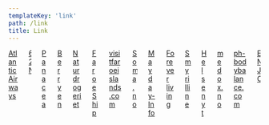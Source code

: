 ```yaml
---
templateKey: 'link'
path: /link
title: Link
---
```


<!-- >
Add Sidebar component
-->

<div class="container is-fluid">
    <div class="columns is-multiline">
        <div class="column is-one-third"><a href="http://www.atlantic.fo"><div class="box">Atlantic Airways</div></a></div>
        <div class="column is-one-third"><a href="http://www.62n.fo"><div class="box">62N</div></a></div>
        <div class="column is-one-third"><a href="http://www.panacea.dk"><div class="box">Panacea</div></a></div>
        <div class="column is-one-third"><a href="http://www.berryen.com/dk"><div class="box">Berryen</div></a></div>
        <div class="column is-one-third"><a href="http://www.natur-drogeriet.dk"><div class="box">Naturdrogeriet</div></a>        </div>
        <div class="column is-one-third"><a href="http://www.faroeship.fo"><div class="box">Faroe Ship</div></a></div>
        <div class="column is-one-third"><a href="http://www.visitfaroeislands.com"><div class="box">visitfaroeislands.com</div></a></div>        
        <div class="column is-one-third"><a href="http://www.Soma.no"><div class="box">Soma.no</div></a></div>
        <div class="column is-one-third"><a href="http://www.mayday-info.dk"><div class="box">Mayday-Info</div></a></div>
        <div class="column is-one-third"><a href="http://www.foreverliving.se"><div class="box">Forever living</div></a></div>
        <div class="column is-one-third"><a href="http://www.smyrilline.fo"><div class="box">Smyrilline</div></a></div>
        <div class="column is-one-third"><a href="http://www.helsenyt.com"><div class="box">Helsenyt</div></a></div>
        <div class="column is-one-third"><a href="http://www.medox.no"><div class="box">medox.no</div></a></div>
        <div class="column is-one-third"><a href="http://www.ph-bodybalance.com/norsk"><div class="box">ph-bodybalance.com</div></a></div>
        <div class="column is-one-third"><a href="http://www.enjo.net"><div class="box">ENJO</div></a></div>        
    </div>    
</div>